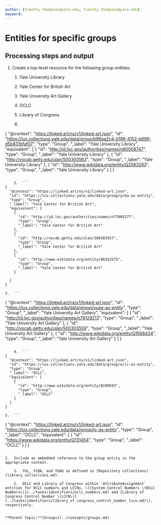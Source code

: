 ```yaml
---
author: [timothy.thompson@yale.edu, timothy.thompson@yale.edu]
keyword: 
---
```


# Entities for specific groups

## Processing steps and output

1.  Create a top-level resource for the following group entities:

    1.  Yale University Library

    2.  Yale Center for British Art

    3.  Yale University Art Gallery

    4.  OCLC

    5.  Library of Congress

    1.  ```
{
  "@context": "https://linked.art/ns/v1/linked-art.json",
  "id": "https://lux.collections.yale.edu/data/group/b96ea2c4-b196-4152-b696-d5b831bfaf07",
  "type": "Group",
  "_label": "Yale University Library",
  "equivalent": [
    {
      "id": "http://id.loc.gov/authorities/names/n80008747",
      "type": "Group",
      "_label": "Yale University Library"
    },
    {
      "id": "http://vocab.getty.edu/ulan/500303563",
      "type": "Group",
      "_label": "Yale University Library"
    },
    {
      "id": "http://www.wikidata.org/entity/Q2583293",
      "type": "Group",
      "_label": "Yale University Library"
    }
  ]
}
```

    2.  ```
{
  "@context": "https://linked.art/ns/v1/linked-art.json",
  "id": "https://lux.collections.yale.edu/data/group/ycba-as-entity",
  "type": "Group",
  "_label": "Yale Center for British Art",
  "equivalent": [
    {
      "id": "http://id.loc.gov/authorities/names/n77005277",
      "type": "Group",
      "_label": "Yale Center for British Art"
    },
    {
      "id": "http://vocab.getty.edu/ulan/500303557",
      "type": "Group",
      "_label": "Yale Center for British Art"
    },
    {
      "id": "http://www.wikidata.org/entity/Q6352575",
      "type": "Group",
      "_label": "Yale Center for British Art"
    }
    
  ]
}
```

    3.  ```
{
  "@context": "https://linked.art/ns/v1/linked-art.json",
  "id": "https://lux.collections.yale.edu/data/group/yuag-as-entity",
  "type": "Group",
  "_label": "Yale University Art Gallery",
  "equivalent": [
    {
      "id": "http://id.loc.gov/authorities/names/n79129213",
      "type": "Group",
      "_label": "Yale University Art Gallery"
    },
    {
      "id": "http://vocab.getty.edu/ulan/500303559",
      "type": "Group",
      "_label": "Yale University Art Gallery"
    },
    {
      "id": "http://www.wikidata.org/entity/Q1568434",
      "type": "Group",
      "_label": "Yale University Art Gallery"
    }
  ]
}
```

    4.  ```
{
  "@context": "https://linked.art/ns/v1/linked-art.json",
  "id": "https://lux.collections.yale.edu/data/group/oclc-as-entity",
  "type": "Group",
  "_label": "OCLC",
  "equivalent": [
    {
      "id": "http://www.wikidata.org/entity/Q190593",
      "type": "Group",
      "_label": "OCLC"
    }
  ]
}
```

    5.  ```
{
  "@context": "https://linked.art/ns/v1/linked-art.json",
  "id": "https://lux.collections.yale.edu/data/group/lc-as-entity",
  "type": "Group",
  "_label": "OCLC",
  "equivalent": [
    {
      "id": "https://www.wikidata.org/entity/Q131454",
      "type": "Group",
      "_label": "OCLC"
    }
  ]
}
```

2.  Include an embedded reference to the group entity in the appropriate context.

    1.  YUL, YCBA, and YUAG as defined in [Repository collections](library_collections.md).

    2.  OCLC and Library of Congress within `AttributeAssignment` entities for OCLC numbers and LCCNs, \([System Control Numbers \(OCLC Numbers\)](../tasks/identifiers/oclc_numbers.md) and [Library of Congress Control Number \(LCCN\)](../tasks/identifiers/library_of_congress_control_number_lccn.md)\), respectively.


**Parent topic:**[Groups](../concepts/groups.md)

